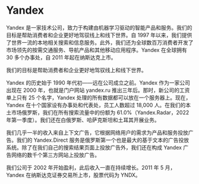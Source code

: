 # Yandex

Yandex 是一家技术公司，致力于构建由机器学习驱动的智能产品和服务。我们的目标是帮助消费者和企业更好地驾驭线上和线下世界。自 1997 年以来，我们提供了世界一流的本地相关搜索和信息服务。此外，我们还为全球数百万消费者开发了市场领先的按需交通服务、导航产品和其他移动应用程序。Yandex 在全球拥有 30 多个办事处，自 2011 年起在纳斯达克上市。

我们的目标是帮助消费者和企业更好地驾驭线上和线下世界。

Yandex 的历史始于 1990 年代初——远在公司成立之前。Yandex 作为一家公司出现在 2000 年，也就是门户网站 yandex.ru 推出三年后。那时，新公司的工资单上只有 25 个名字，Yandex 处理的所有数据都可以放在一个服务器上。现在，Yandex 在十个国家设有办事处和代表处，员工人数超过 18,000 人。在我们的本土市场俄罗斯，我们在所有搜索流量中的份额为 61.0%（Yandex.Radar，2022 年第一季度）。我们还在白俄罗斯、哈萨克斯坦和土耳其开展业务。

我们几乎一半的收入来自上下文广告，它根据网络用户的需求为产品和服务投放广告。我们的 Yandex.Direct 服务是俄罗斯第一个也是最大的基于文本的广告投放系统。除了在我们自己的搜索结果页面上投放广告外，我们还在构成 Yandex 广告网络的数千个第三方网站上投放广告。

我们公司于 2002 年开始盈利，此后收入一直在持续增长。2011 年 5 月，Yandex 在纳斯达克证券交易所上市，股票代码为 YNDX。
